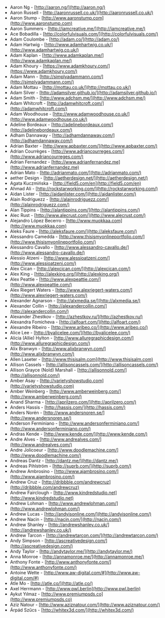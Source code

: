  * Aaron Ng - [http://aaron.ng/](http://aaron.ng/)
 * Aaron Russell - [http://aaronrussell.co.uk/](http://aaronrussell.co.uk/)
 * Aaron Stump - [http://www.aaronstump.com](http://www.aaronstump.com)
 * Aaron Summers - [http://iamcreative.me/](http://iamcreative.me/)
 * Ace Bobadilla - [http://colorfulvisuals.com/](http://colorfulvisuals.com/)
 * Adam Coulombe - [http://adam.co/](http://adam.co/)
 * Adam Hartwig - [http://www.adamhartwig.co.uk/](http://www.adamhartwig.co.uk/)
 * Adam Kaplan - [http://www.adamkaplan.me/](http://www.adamkaplan.me/)
 * Adam Khoury - [https://www.adamkhoury.com/](https://www.adamkhoury.com/)
 * Adam Mann - [http://simplyadammann.com/](http://simplyadammann.com/)
 * Adam Mottau - [http://mottau.co.uk/](http://mottau.co.uk/)
 * Adam Silver - [http://adamsilver.github.io/](http://adamsilver.github.io/)
 * Adam Smith - [http://www.adchsm.me/](http://www.adchsm.me/)
 * Adam Whitcroft - [http://adamwhitcroft.com/](http://adamwhitcroft.com/)
 * Adam Woodhouse - [http://www.adamwoodhouse.co.uk/](http://www.adamwoodhouse.co.uk/)
 * Adeline Bordeaux - [http://adelinebordeaux.com/](http://adelinebordeaux.com/)
 * Adham Dannaway - [http://adhamdannaway.com/](http://adhamdannaway.com/)
 * Adrian Baxter - [http://www.apbaxter.com/](http://www.apbaxter.com/)
 * Adrian Courrèges - [http://www.adriancourreges.com/](http://www.adriancourreges.com/)
 * Adrian Fernandez - [http://www.adrianfernandez.me](http://www.adrianfernandez.me)
 * Adrian Mato - [http://adrianmato.com/](http://adrianmato.com/)
 * aether Design - [http://aetherdesign.net/](http://aetherdesign.net/)
 * Agata Kuczmińska - [http://field5.com/en](http://field5.com/en)
 * Ahmad Ali - [http://rockstarworking.com/](http://rockstarworking.com/)
 * Aidan Lister - [http://aidanlister.com/](http://aidanlister.com/)
 * Alain Rodriguezz - [http://alainrodriguezz.com/](http://alainrodriguezz.com/)
 * Alan Tippins - [http://alantippins.com/](http://alantippins.com/)
 * Alec Rust - [http://www.alecrust.com/](http://www.alecrust.com/)
 * Alejandro López Becerro - [http://www.muokkaa.com](http://www.muokkaa.com)
 * Aleks Faure - [http://aleksfaure.com/](http://aleksfaure.com/)
 * Alessandro Camedda - [http://www.thisismyonlineportfolio.com/](http://www.thisismyonlineportfolio.com/)
 * Alessandro Cavallo - [http://www.alessandro-cavallo.de/](http://www.alessandro-cavallo.de/)
 * Alessio Atzeni - [http://www.alessioatzeni.com/](http://www.alessioatzeni.com/)
 * Alex Cican - [http://alexcican.com/](http://alexcican.com/)
 * Alex King - [http://alexking.org/](http://alexking.org/)
 * Alex Peattie - [http://www.alexpeattie.com/](http://www.alexpeattie.com/)
 * Alex Riegert Waters - [http://www.alexriegert-waters.com/](http://www.alexriegert-waters.com/)
 * Alexander Agnarson - [http://alxmedia.se/](http://alxmedia.se/)
 * Alexander Collin - [http://alexandercollin.com/](http://alexandercollin.com/)
 * Alexander Zhestkov - [http://azhestkov.ru/](http://azhestkov.ru/)
 * Alexandra Fomicheva - [http://alfoart.com/](http://alfoart.com/)
 * Alexandre Ribeiro - [http://www.aribeo.co/](http://www.aribeo.co/)
 * Alice Lee - [http://byalicelee.com/](http://byalicelee.com/)
 * Alicia (Allie) Hylton - [http://www.alluregraphicdesign.com/](http://www.alluregraphicdesign.com/)
 * Alix Branwyn - [http://www.alixbranwyn.com/](http://www.alixbranwyn.com/)
 * Allen Laseter - [http://www.thisisalm.com](http://www.thisisalm.com)
 * Allison Cassels - [http://allisoncassels.com/](http://allisoncassels.com/)
 * Allison Grayce (Nold) Marshall - [http://allisonnold.com/](http://allisonnold.com/)
 * Amber Asay - [http://varietyshowstudio.com](http://varietyshowstudio.com)
 * Amber Weinberg - [http://www.amberweinberg.com/](http://www.amberweinberg.com/)
 * Anand Sharma - [http://aprilzero.com/](http://aprilzero.com/)
 * Anders Hassis - [http://hassis.com/](http://hassis.com/)
 * Anders Norén - [http://www.andersnoren.se/](http://www.andersnoren.se/)
 * Anderson Ferminiano - [http://www.andersonferminiano.com/](http://www.andersonferminiano.com/)
 * Andras Kende - [http://www.kende.com/](http://www.kende.com/)
 * Andre Alves - [http://www.andrealves.com/](http://www.andrealves.com/)
 * Andre Jolicoeur - [http://www.doodlemachine.com/](http://www.doodlemachine.com/)
 * Andreas Dantz - [http://dantz.me/](http://dantz.me/)
 * Andreas Pihlström - [http://suprb.com/](http://suprb.com/)
 * Andrew Ambrosino - [http://www.ajambrosino.com/](http://www.ajambrosino.com/)
 * Andrew Cruz - [http://dribbble.com/andrewcruz](http://dribbble.com/andrewcruz)
 * Andrew Fairclough - [http://www.kindredstudio.net](http://www.kindredstudio.net)
 * Andrew Lohman - [http://www.andrewlohman.com/](http://www.andrewlohman.com/)
 * Andrew Lucas - [http://andyisonline.com/](http://andyisonline.com/)
 * Andrew Nacin - [http://nacin.com/](http://nacin.com/)
 * Andrew Shanley - [http://andrewshanley.co.uk/](http://andrewshanley.co.uk/)
 * Andrew Tarcon - [http://andrewtarcon.com/](http://andrewtarcon.com/)
 * Andy Simpson - [http://ascreativedesign.com/](http://ascreativedesign.com/)
 * Andy Taylor - [http://andytaylor.me/](http://andytaylor.me/)
 * Anna Monroe - [http://annamonroe.me/](http://annamonroe.me/)
 * Anthony Fonte - [http://www.anthonyfonte.com/](http://www.anthonyfonte.com/)
 * Antoine Wette - [http://www.aw-digital.com/#](http://www.aw-digital.com/#)
 * Atle Mo - [http://atle.co/](http://atle.co/)
 * Axel Herrmann - [http://www.pwl.berlin](http://www.pwl.berlin)
 * Aykut Yılmaz - [http://www.premiumpsds.co](http://www.premiumpsds.co)
 * Aziz Natour - [http://www.aziznatour.com/](http://www.aziznatour.com/)
 * Árpád Szűcs - [http://whitex3d.com/](http://whitex3d.com/)